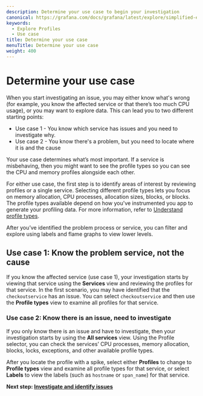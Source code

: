 ```yaml
---
description: Determine your use case to begin your investigation
canonical: https://grafana.com/docs/grafana/latest/explore/simplified-exploration/profiles/determine-use-case/
keywords:
  - Explore Profiles
  - Use case
title: Determine your use case
menuTitle: Determine your use case
weight: 400
---
```


# Determine your use case

When you start investigating an issue, you may either know what's wrong (for example, you know the affected service or that there’s too much CPU usage), or you may want to explore data.
This can lead you to two different starting points:

* Use case 1 - You know which service has issues and you need to investigate why.
* Use case 2 - You know there's a problem, but you need to locate where it is and the cause

Your use case determines what’s most important. If a service is misbehaving, then you might want to see the profile types so you can see the CPU and memory profiles alongside each other.

For either use case, the first step is to identify areas of interest by reviewing profiles or a single service.
Selecting different profile types lets you focus on memory allocation, CPU processes, allocation sizes, blocks, or blocks.
The profile types available depend on how you've instrumented you app to generate your profiling data.
For more information, refer to [Understand profile types](https://grafana.com/docs/pyroscope/latest/view-and-analyze-profile-data/profiling-types/).

After you’ve identified the problem process or service, you can filter and explore using labels and flame graphs to view lower levels.

## Use case 1: Know the problem service, not the cause

If you know the affected service (use case 1), your investigation starts by viewing that service using the **Services** view and reviewing the profiles for that service. In the first scenario, you may have identified that the `checkoutservice` has an issue. You can select `checkoutservice` and then use the **Profile types** view to examine all profiles for that service.

### Use case 2: Know there is an issue, need to investigate

If you only know there is an issue and have to investigate, then your investigation starts by using the **All services** view. Using the Profile selector, you can check the services’ CPU processes, memory allocation, blocks, locks, exceptions, and other available profile types.

After you locate the profile with a spike, select either **Profiles** to change to **Profile types** view and examine all profile types for that service, or select **Labels** to view the labels (such as `hostname` or `span_name`) for that service.

**Next step: [Investigate and identify issues](../investigate/)**

